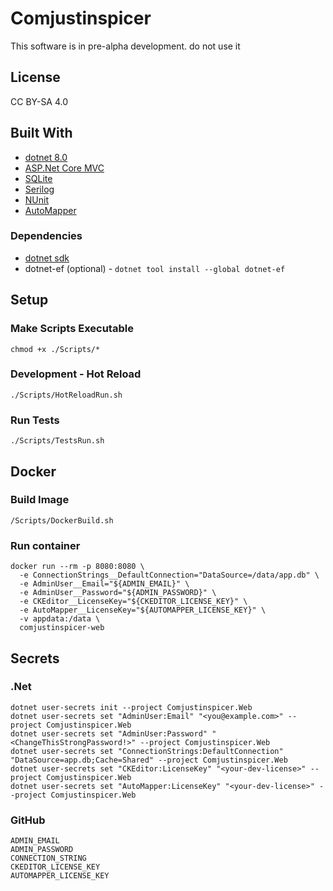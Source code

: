 # Comjustinspicer

This software is in pre-alpha development. do not use it

## License
CC BY-SA 4.0

## Built With
* [dotnet 8.0](https://dotnet.microsoft.com)
* [ASP.Net Core MVC](https://dotnet.microsoft.com/en-us/apps/aspnet)
* [SQLite](https://sqlite.org/)
* [Serilog](https://serilog.net/)
* [NUnit](https://nunit.org/)
* [AutoMapper](https://automapper.io/)

### Dependencies
* [dotnet sdk](https://dotnet.microsoft.com/en-us/download/dotnet/8.0)
* dotnet-ef (optional) - ```dotnet tool install --global dotnet-ef```

## Setup


### Make Scripts Executable
```
chmod +x ./Scripts/*
```

### Development - Hot Reload
```
./Scripts/HotReloadRun.sh
```

### Run Tests
```
./Scripts/TestsRun.sh
```

## Docker

### Build Image
```
/Scripts/DockerBuild.sh
```
### Run container
```
docker run --rm -p 8080:8080 \
  -e ConnectionStrings__DefaultConnection="DataSource=/data/app.db" \
  -e AdminUser__Email="${ADMIN_EMAIL}" \
  -e AdminUser__Password="${ADMIN_PASSWORD}" \
  -e CKEditor__LicenseKey="${CKEDITOR_LICENSE_KEY}" \
  -e AutoMapper__LicenseKey="${AUTOMAPPER_LICENSE_KEY}" \
  -v appdata:/data \
  comjustinspicer-web
  ```

## Secrets

### .Net
```
dotnet user-secrets init --project Comjustinspicer.Web
dotnet user-secrets set "AdminUser:Email" "<you@example.com>" --project Comjustinspicer.Web
dotnet user-secrets set "AdminUser:Password" "<ChangeThisStrongPassword!>" --project Comjustinspicer.Web
dotnet user-secrets set "ConnectionStrings:DefaultConnection" "DataSource=app.db;Cache=Shared" --project Comjustinspicer.Web
dotnet user-secrets set "CKEditor:LicenseKey" "<your-dev-license>" --project Comjustinspicer.Web
dotnet user-secrets set "AutoMapper:LicenseKey" "<your-dev-license>" --project Comjustinspicer.Web
```

### GitHub
```
ADMIN_EMAIL
ADMIN_PASSWORD
CONNECTION_STRING
CKEDITOR_LICENSE_KEY
AUTOMAPPER_LICENSE_KEY
```
